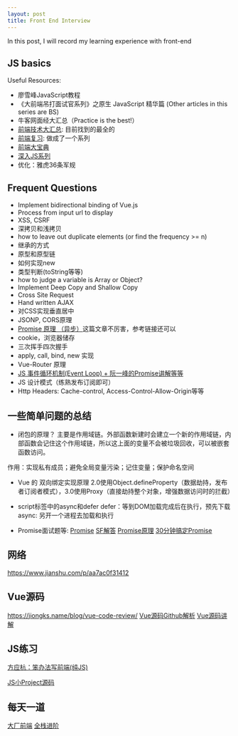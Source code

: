 ```yaml
---
layout: post
title: Front End Interview
---
```


In this post, I will record my learning experience with front-end

## JS basics
Useful Resources:
* 廖雪峰JavaScript教程
* 《大前端吊打面试官系列》之原生 JavaScript 精华篇 (Other articles in this series are BS)
*  牛客网面经大汇总（Practice is the best!）
* [前端技术大汇总](https://fecommunity.github.io/front-end-interview/): 目前找到的最全的
* [前端复习](https://blog.nowcoder.net/yiizgo?page=2): 做成了一个系列
* [前端大宝典](http://blog.poetries.top/FE-Interview-Questions/?nsukey=Vob4o0G8K8%2FsVICltad6pncGURJVdFFUf1%2F%2Be06JHb9Vz%2BPnmwFijIjHxzbxEMQUHl3PP79bzicBUL0aX5oRvcx5D0TyHFodklAzVzXMVThfJSJdv%2FzXqs5PbNi50wDKdPn0mPpygThRidI%2FqrsjJhDURaMb62k%2FKQElLM5bzM9YrV0EexCobd2xIGs87Q3JAo9z%2FGYYeQv8nDPB1ZECDw%3D%3D)
* [深入JS系列](https://github.com/mqyqingfeng/Blog)
* 优化：雅虎36条军规

## Frequent Questions
* Implement bidirectional binding of Vue.js
* Process from input url to display
* XSS, CSRF
* 深拷贝和浅拷贝
* how to leave out duplicate elements (or find the frequency >= n)
* 继承的方式
* 原型和原型链
* 如何实现new
* 类型判断(toString等等)
* how to judge a variable is Array or Object?
* Implement Deep Copy and Shallow Copy
* Cross Site Request
* Hand written AJAX
* 对CSS实现垂直居中
* JSONP, CORS原理
* [Promise 原理 （异步）](https://juejin.im/post/5d6f7c83e51d4561c541a712)这篇文章不厉害，参考链接还可以
* cookie，浏览器储存
* 三次挥手四次握手
* apply, call, bind, new 实现
* Vue-Router 原理
* [JS 事件循环机制(Event Loop) + 阮一峰的Promise讲解等等](https://juejin.im/post/5cc64a71e51d456e51614b2f)
* JS 设计模式（练熟发布订阅即可）
* Http Headers: Cache-control, Access-Control-Allow-Origin等等



## 一些简单问题的总结
* 闭包的原理？
主要是作用域链。外部函数新建时会建立一个新的作用域链，内部函数会记住这个作用域链，所以这上面的变量不会被垃圾回收，可以被嵌套函数访问。

作用：实现私有成员；避免全局变量污染；记住变量；保护命名空间

* Vue 的 双向绑定实现原理
2.0使用Object.defineProperty（数据劫持，发布者订阅者模式），3.0使用Proxy（直接劫持整个对象，增强数据访问时的拦截）

* script标签中的async和defer
defer：等到DOM加载完成后在执行，预先下载
async: 另开一个进程去加载和执行

* Promise面试题等:
[Promise](https://juejin.im/post/5c9a43175188252d876e5903#heading-3)
[SF解答](https://segmentfault.com/q/1010000018689196?_ea=19219106) 
[Promise原理](https://juejin.im/post/5b83cb5ae51d4538cc3ec354)
[30分钟搞定Promise](https://mengera88.github.io/2017/05/18/Promise%E5%8E%9F%E7%90%86%E8%A7%A3%E6%9E%90/)

## 网络
https://www.jianshu.com/p/aa7ac0f31412

## Vue源码
https://jiongks.name/blog/vue-code-review/
[Vue源码Github解析](https://github.com/answershuto/learnVue)
[Vue源码讲解](https://ustbhuangyi.github.io/vue-analysis/)

## JS练习
[方应杭：笨办法写前端(纯JS)](https://fangyinghang.com/wheels/)

[JS小Project源码](https://skillcrush.com/blog/projects-you-can-do-with-javascript/)


## 每天一道
[大厂前端](https://github.com/Advanced-Frontend/Daily-Interview-Question)
[全栈进阶](https://q.shanyue.tech/)




 
